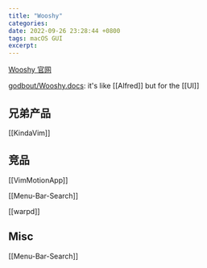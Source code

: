 ```yaml
---
title: "Wooshy"
categories: 
date: 2022-09-26 23:28:44 +0800
tags: macOS GUI
excerpt: 
---
```


[Wooshy 官网](https://wooshy.app/)

[godbout/Wooshy.docs](https://github.com/godbout/Wooshy.docs): it's like [[Alfred]] but for the [[UI]]


## 兄弟产品

[[KindaVim]]


## 竞品

[[VimMotionApp]]

[[Menu-Bar-Search]]

[[warpd]]

## Misc

[[Menu-Bar-Search]]



